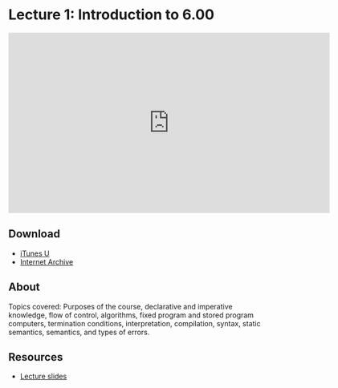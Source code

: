# Lecture 1: Introduction to 6.00

<iframe width="640" height="360" src="http://www.youtube.com/embed/bX3jvD7XFPs?feature=player_detailpage" frameborder="0" allowfullscreen></iframe>

## Download

- [iTunes U](http://itunes.apple.com/us/itunes-u/lecture-1-introduction-to/id499270153?i=110101056)
- [Internet Archive](http://www.archive.org/download/MIT6.00SCS11/MIT6_00SCS11_lec01_300k.mp4)

## About

Topics covered: Purposes of the course, declarative and imperative knowledge, flow of control, algorithms, fixed program and stored program computers, termination conditions, interpretation, compilation, syntax, static semantics, semantics, and types of errors.



## Resources

- [Lecture slides](http://ocw.mit.edu/courses/electrical-engineering-and-computer-science/6-00sc-introduction-to-computer-science-and-programming-spring-2011/unit-1/lecture-1-introduction-to-6.00/MIT6_00SCS11_lec01_slides.pdf)



